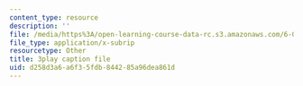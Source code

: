 ```yaml
---
content_type: resource
description: ''
file: /media/https%3A/open-learning-course-data-rc.s3.amazonaws.com/6-041-probabilistic-systems-analysis-and-applied-probability-fall-2010/d258d3a6a6f35fdb844285a96dea861d_-qCEoqpwjf4.vtt
file_type: application/x-subrip
resourcetype: Other
title: 3play caption file
uid: d258d3a6-a6f3-5fdb-8442-85a96dea861d
---
```

